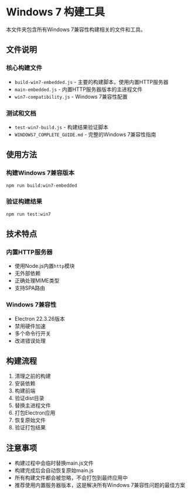 # Windows 7 构建工具

本文件夹包含所有Windows 7兼容性构建相关的文件和工具。

## 文件说明

### 核心构建文件
- `build-win7-embedded.js` - 主要的构建脚本，使用内置HTTP服务器
- `main-embedded.js` - 内置HTTP服务器版本的主进程文件
- `win7-compatibility.js` - Windows 7兼容性配置

### 测试和文档
- `test-win7-build.js` - 构建结果验证脚本
- `WINDOWS7_COMPLETE_GUIDE.md` - 完整的Windows 7兼容性指南

## 使用方法

### 构建Windows 7兼容版本
```bash
npm run build:win7-embedded
```

### 验证构建结果
```bash
npm run test:win7
```

## 技术特点

### 内置HTTP服务器
- 使用Node.js内置`http`模块
- 无外部依赖
- 正确处理MIME类型
- 支持SPA路由

### Windows 7兼容性
- Electron 22.3.26版本
- 禁用硬件加速
- 多个命令行开关
- 改进错误处理

## 构建流程

1. 清理之前的构建
2. 安装依赖
3. 构建前端
4. 验证dist目录
5. 替换主进程文件
6. 打包Electron应用
7. 恢复原始文件
8. 验证打包结果

## 注意事项

- 构建过程中会临时替换main.js文件
- 构建完成后会自动恢复原始main.js
- 所有构建文件都会被忽略，不会打包到最终应用中
- 推荐使用内置服务器版本，这是解决所有Windows 7兼容性问题的最佳方案 